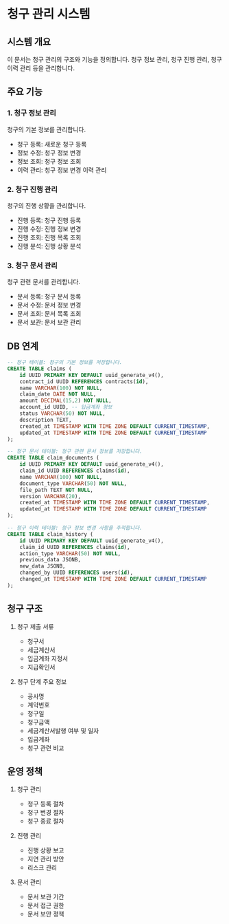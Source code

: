 # 청구 관리 시스템

## 시스템 개요
이 문서는 청구 관리의 구조와 기능을 정의합니다.
청구 정보 관리, 청구 진행 관리, 청구 이력 관리 등을 관리합니다.

## 주요 기능

### 1. 청구 정보 관리
청구의 기본 정보를 관리합니다.
- 청구 등록: 새로운 청구 등록
- 정보 수정: 청구 정보 변경
- 정보 조회: 청구 정보 조회
- 이력 관리: 청구 정보 변경 이력 관리

### 2. 청구 진행 관리
청구의 진행 상황을 관리합니다.
- 진행 등록: 청구 진행 등록
- 진행 수정: 진행 정보 변경
- 진행 조회: 진행 목록 조회
- 진행 분석: 진행 상황 분석

### 3. 청구 문서 관리
청구 관련 문서를 관리합니다.
- 문서 등록: 청구 문서 등록
- 문서 수정: 문서 정보 변경
- 문서 조회: 문서 목록 조회
- 문서 보관: 문서 보관 관리

## DB 연계
```sql
-- 청구 테이블: 청구의 기본 정보를 저장합니다.
CREATE TABLE claims (
    id UUID PRIMARY KEY DEFAULT uuid_generate_v4(),
    contract_id UUID REFERENCES contracts(id),
    name VARCHAR(100) NOT NULL,
    claim_date DATE NOT NULL,
    amount DECIMAL(15,2) NOT NULL,
    account_id UUID, -- 입금계좌 정보
    status VARCHAR(50) NOT NULL,
    description TEXT,
    created_at TIMESTAMP WITH TIME ZONE DEFAULT CURRENT_TIMESTAMP,
    updated_at TIMESTAMP WITH TIME ZONE DEFAULT CURRENT_TIMESTAMP
);

-- 청구 문서 테이블: 청구 관련 문서 정보를 저장합니다.
CREATE TABLE claim_documents (
    id UUID PRIMARY KEY DEFAULT uuid_generate_v4(),
    claim_id UUID REFERENCES claims(id),
    name VARCHAR(100) NOT NULL,
    document_type VARCHAR(50) NOT NULL,
    file_path TEXT NOT NULL,
    version VARCHAR(20),
    created_at TIMESTAMP WITH TIME ZONE DEFAULT CURRENT_TIMESTAMP,
    updated_at TIMESTAMP WITH TIME ZONE DEFAULT CURRENT_TIMESTAMP
);

-- 청구 이력 테이블: 청구 정보 변경 사항을 추적합니다.
CREATE TABLE claim_history (
    id UUID PRIMARY KEY DEFAULT uuid_generate_v4(),
    claim_id UUID REFERENCES claims(id),
    action_type VARCHAR(50) NOT NULL,
    previous_data JSONB,
    new_data JSONB,
    changed_by UUID REFERENCES users(id),
    changed_at TIMESTAMP WITH TIME ZONE DEFAULT CURRENT_TIMESTAMP
);
```

## 청구 구조
1. 청구 제출 서류
   - 청구서
   - 세금계산서
   - 입금계좌 지정서
   - 지급확인서

2. 청구 단계 주요 정보
   - 공사명
   - 계약번호
   - 청구일
   - 청구금액
   - 세금계산서발행 여부 및 일자
   - 입금계좌
   - 청구 관련 비고

## 운영 정책
1. 청구 관리
   - 청구 등록 절차
   - 청구 변경 절차
   - 청구 종료 절차

2. 진행 관리
   - 진행 상황 보고
   - 지연 관리 방안
   - 리스크 관리

3. 문서 관리
   - 문서 보관 기간
   - 문서 접근 권한
   - 문서 보안 정책 